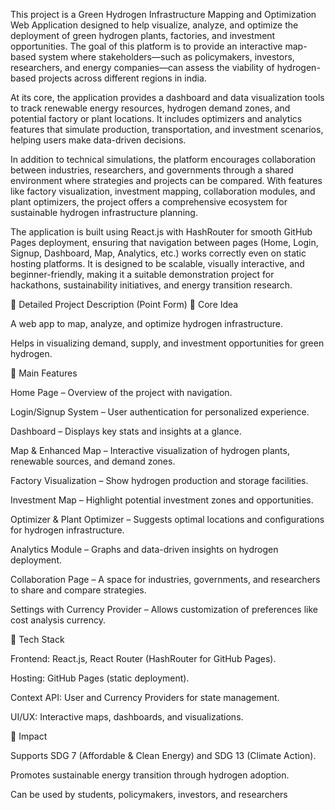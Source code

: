 This project is a Green Hydrogen Infrastructure Mapping and Optimization Web Application designed to help visualize, analyze, and optimize the deployment of green hydrogen plants, factories, and investment opportunities. The goal of this platform is to provide an interactive map-based system where stakeholders—such as policymakers, investors, researchers, and energy companies—can assess the viability of hydrogen-based projects across different regions in india.

At its core, the application provides a dashboard and data visualization tools to track renewable energy resources, hydrogen demand zones, and potential factory or plant locations. It includes optimizers and analytics features that simulate production, transportation, and investment scenarios, helping users make data-driven decisions.

In addition to technical simulations, the platform encourages collaboration between industries, researchers, and governments through a shared environment where strategies and projects can be compared. With features like factory visualization, investment mapping, collaboration modules, and plant optimizers, the project offers a comprehensive ecosystem for sustainable hydrogen infrastructure planning.

The application is built using React.js with HashRouter for smooth GitHub Pages deployment, ensuring that navigation between pages (Home, Login, Signup, Dashboard, Map, Analytics, etc.) works correctly even on static hosting platforms. It is designed to be scalable, visually interactive, and beginner-friendly, making it a suitable demonstration project for hackathons, sustainability initiatives, and energy transition research.

📌 Detailed Project Description (Point Form) 🔹 Core Idea

A web app to map, analyze, and optimize hydrogen infrastructure.

Helps in visualizing demand, supply, and investment opportunities for green hydrogen.

🔹 Main Features

Home Page – Overview of the project with navigation.

Login/Signup System – User authentication for personalized experience.

Dashboard – Displays key stats and insights at a glance.

Map & Enhanced Map – Interactive visualization of hydrogen plants, renewable sources, and demand zones.

Factory Visualization – Show hydrogen production and storage facilities.

Investment Map – Highlight potential investment zones and opportunities.

Optimizer & Plant Optimizer – Suggests optimal locations and configurations for hydrogen infrastructure.

Analytics Module – Graphs and data-driven insights on hydrogen deployment.

Collaboration Page – A space for industries, governments, and researchers to share and compare strategies.

Settings with Currency Provider – Allows customization of preferences like cost analysis currency.

🔹 Tech Stack

Frontend: React.js, React Router (HashRouter for GitHub Pages).

Hosting: GitHub Pages (static deployment).

Context API: User and Currency Providers for state management.

UI/UX: Interactive maps, dashboards, and visualizations.

🔹 Impact

Supports SDG 7 (Affordable & Clean Energy) and SDG 13 (Climate Action).

Promotes sustainable energy transition through hydrogen adoption.

Can be used by students, policymakers, investors, and researchers
